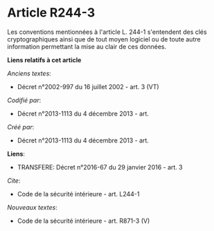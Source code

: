 # Article R244-3

Les conventions mentionnées à l'article L. 244-1 s'entendent des clés cryptographiques ainsi que de tout moyen logiciel ou de
toute autre information permettant la mise au clair de ces données.

**Liens relatifs à cet article**

_Anciens textes_:

  - Décret n°2002-997 du 16 juillet 2002 - art. 3 (VT)

_Codifié par_:

  - Décret n°2013-1113 du 4 décembre 2013 - art.

_Créé par_:

  - Décret n°2013-1113 du 4 décembre 2013 - art.

**Liens**:

  - TRANSFERE: Décret n°2016-67 du 29 janvier 2016 - art. 3

_Cite_:

  - Code de la sécurité intérieure - art. L244-1

_Nouveaux textes_:

  - Code de la sécurité intérieure - art. R871-3 (V)
